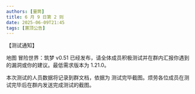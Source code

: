 ```yaml
---
authors: [量筒]
title: 6 月 9 日第 2 则
date: 2025-06-09T21:45
tags: [置顶公告]
---
```


【测试通知】

地图 冒险世界：筑梦 v0.51 已经发布，请全体成员积极测试并在群内汇报你遇到的漏洞或你的建议。最低需求版本为 1.21.0。

本次测试的人员数据将记录到群文档，依据为 测试完毕截图。烦劳各位成员在测试完毕后在群内发送完成测试的截图。
